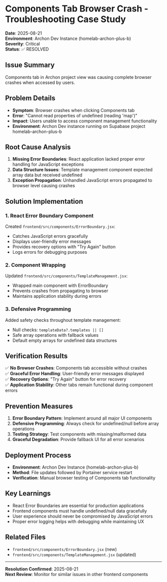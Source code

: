 # Components Tab Browser Crash - Troubleshooting Case Study

**Date**: 2025-08-21  
**Environment**: Archon Dev Instance (homelab-archon-plus-b)  
**Severity**: Critical  
**Status**: ✅ RESOLVED

## Issue Summary
Components tab in Archon project view was causing complete browser crashes when accessed by users.

## Problem Details
- **Symptom**: Browser crashes when clicking Components tab
- **Error**: "Cannot read properties of undefined (reading 'map')"
- **Impact**: Users unable to access component management functionality
- **Environment**: Archon Dev instance running on Supabase project homelab-archon-plus-b

## Root Cause Analysis
1. **Missing Error Boundaries**: React application lacked proper error handling for JavaScript exceptions
2. **Data Structure Issues**: Template management component expected array data but received undefined
3. **Exception Propagation**: Unhandled JavaScript errors propagated to browser level causing crashes

## Solution Implementation

### 1. React Error Boundary Component
Created `frontend/src/components/ErrorBoundary.jsx`:
- Catches JavaScript errors gracefully
- Displays user-friendly error messages
- Provides recovery options with "Try Again" button
- Logs errors for debugging purposes

### 2. Component Wrapping
Updated `frontend/src/components/TemplateManagement.jsx`:
- Wrapped main component with ErrorBoundary
- Prevents crashes from propagating to browser
- Maintains application stability during errors

### 3. Defensive Programming
Added safety checks throughout template management:
- Null checks: `templateData?.templates || []`
- Safe array operations with fallback values
- Default empty arrays for undefined data structures

## Verification Results
✅ **No Browser Crashes**: Components tab accessible without crashes  
✅ **Graceful Error Handling**: User-friendly error messages displayed  
✅ **Recovery Options**: "Try Again" button for error recovery  
✅ **Application Stability**: Other tabs remain functional during component errors  

## Prevention Measures
1. **Error Boundary Pattern**: Implement around all major UI components
2. **Defensive Programming**: Always check for undefined/null before array operations
3. **Testing Strategy**: Test components with missing/malformed data
4. **Graceful Degradation**: Provide fallback UI for all error scenarios

## Deployment Process
- **Environment**: Archon Dev Instance (homelab-archon-plus-b)
- **Method**: File updates followed by Portainer service restart
- **Verification**: Manual browser testing of Components tab functionality

## Key Learnings
- React Error Boundaries are essential for production applications
- Frontend components must handle undefined/null data gracefully
- User experience should never be compromised by JavaScript errors
- Proper error logging helps with debugging while maintaining UX

## Related Files
- `frontend/src/components/ErrorBoundary.jsx` (new)
- `frontend/src/components/TemplateManagement.jsx` (updated)

---
**Resolution Confirmed**: 2025-08-21  
**Next Review**: Monitor for similar issues in other frontend components
